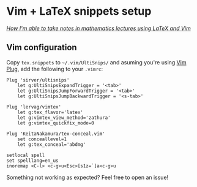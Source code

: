 # Vim + LaTeX snippets setup

*[How I'm able to take notes in mathematics lectures using LaTeX and Vim](https://castel.dev/post/lecture-notes-1/)*

## Vim configuration

Copy `tex.snippets` to `~/.vim/UltiSnips/` and asuming you're using [Vim Plug](https://github.com/junegunn/vim-plug), add the following to your `.vimrc`:

```vim
Plug 'sirver/ultisnips'
    let g:UltiSnipsExpandTrigger = '<tab>'
    let g:UltiSnipsJumpForwardTrigger = '<tab>'
    let g:UltiSnipsJumpBackwardTrigger = '<s-tab>'

Plug 'lervag/vimtex'
    let g:tex_flavor='latex'
    let g:vimtex_view_method='zathura'
    let g:vimtex_quickfix_mode=0

Plug 'KeitaNakamura/tex-conceal.vim'
    set conceallevel=1
    let g:tex_conceal='abdmg'

setlocal spell
set spelllang=en_us
inoremap <C-l> <c-g>u<Esc>[s1z=`]a<c-g>u
```

Something not working as expected? Feel free to open an issue!
